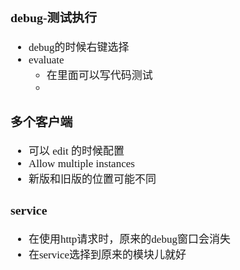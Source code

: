 <span  style="font-family: Simsun,serif; font-size: 17px; ">

### debug-测试执行

- debug的时候右键选择
- evaluate
    - 在里面可以写代码测试
    -

### 多个客户端

- 可以 edit 的时候配置
- Allow multiple instances
- 新版和旧版的位置可能不同

### service

- 在使用http请求时，原来的debug窗口会消失
- 在service选择到原来的模块儿就好

</span>